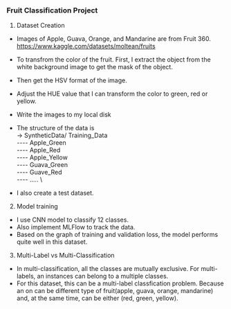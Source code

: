 ### Fruit Classification Project

1. Dataset Creation
- Images of Apple, Guava, Orange, and Mandarine are from Fruit 360. https://www.kaggle.com/datasets/moltean/fruits
- To transfrom the color of the fruit. First, I extract the object from the white background image to get the mask of the object.
- Then get the HSV format of the image.
- Adjust the HUE value that I can transform the color to green, red or yellow.
- Write the images to my local disk
- The structure of the data is \
-> SyntheticData/ Training_Data \
---- Apple_Green\
---- Apple_Red \
---- Apple_Yellow \
---- Guava_Green \
---- Guave_Red \
---- .....  \

- I also create a test dataset.

2. Model training
- I use CNN model to classify 12 classes.
- Also implement MLFlow to track the data.
- Based on the graph of training and validation loss, the model performs quite well in this dataset.

3. Multi-Label vs Multi-Classification
- In multi-classification, all the classes are mutually exclusive. For multi-labels, an instances can belong to a multiple classes.
- For this dataset, this can be a multi-label classfication problem. Because an on can be different type of fruit(apple, guava, orange, mandarine) and, at the same time, can be either (red, green, yellow). 